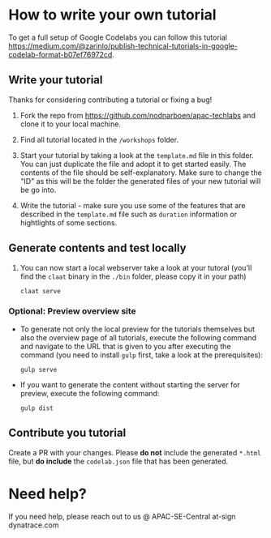 # How to write your own tutorial

To get a full setup of Google Codelabs you can follow this tutorial https://medium.com/@zarinlo/publish-technical-tutorials-in-google-codelab-format-b07ef76972cd. 


## Write your tutorial

Thanks for considering contributing a tutorial or fixing a bug!

1. Fork the repo from https://github.com/nodnarboen/apac-techlabs and clone it to your local machine.

1. Find all tutorial located in the `/workshops` folder.

1. Start your tutorial by taking a look at the `template.md` file in this folder. You can just duplicate the file and adopt it to get started easily. The contents of the file should be self-explanatory. Make sure to change the "ID" as this will be the folder the generated files of your new tutorial will be go into.

1. Write the tutorial - make sure you use some of the features that are described in the `template.md` file such as `duration` information or hightlights of some sections.


## Generate contents and test locally

1. You can now start a local webserver take a look at your tutoral (you'll find the `claat` binary in the `./bin` folder, please copy it in your path)

    ```
    claat serve
    ```

  
### Optional: Preview overview site 

- To generate not only the local preview for the tutorials themselves but also the overview page of all tutorials, execute the following command and navigate to the URL that is given to you after executing the command (you need to install `gulp` first, take a look at the prerequisites):
    ```
    gulp serve 
    ```

- If you want to generate the content without starting the server for preview, execute the following command:
    ```
    gulp dist
    ```

## Contribute you tutorial

Create a PR with your changes. 
Please **do not** include the generated `*.html` file, but **do include** the `codelab.json` file that has been generated.

# Need help?

If you need help, please reach out to us @ APAC-SE-Central at-sign dynatrace.com
